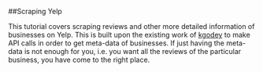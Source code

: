 ##Scraping Yelp

This tutorial covers scraping reviews and other more detailed information
of businesses on Yelp. This is built upon the existing work of 
[kgodey](https://github.com/Yelp/yelp-api/tree/master/v2/python) to make 
API calls in order to get meta-data of businesses. If just having the 
meta-data is not enough for you, i.e. you want all the reviews of the 
particular business, you have come to the right place.